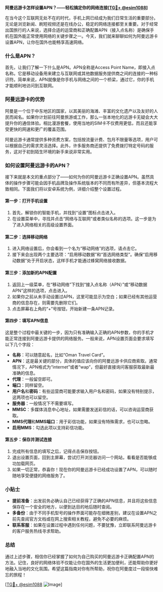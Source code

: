 **阿曼远游卡怎样设置APN？——轻松搞定你的网络连接[[TG💪+ @esim1088](https://t.me/s/esim1088)]**

在当今这个互联网无处不在的时代，手机上网已经成为我们日常生活的重要部分。无论是浏览新闻、刷短视频还是在线办公，稳定的网络连接都至关重要。对于经常出国旅行的人来说，选择合适的运营商和正确配置APN（接入点名称）是确保手机在国外能正常使用网络的关键步骤之一。今天，我们就来聊聊如何为阿曼远游卡设置APN，让你在国外也能畅享高速网络。

### 什么是APN？

首先，让我们了解一下什么是APN。APN全称是Access Point Name，即接入点名称。它是移动设备用来建立与互联网或其他数据服务提供商之间的连接的一种标识符。简单来说，APN就像是你手机与网络之间的一个桥梁，通过它，你的手机才能顺利地访问到互联网。

### 阿曼远游卡的优势

阿曼是一个位于中东地区的国家，以其美丽的海滩、丰富的文化遗产以及友好的人民而闻名。如果你计划前往阿曼旅游或工作，那么一张本地化的远游卡无疑会大大提升你的通信体验。相比漫游套餐，使用当地的SIM卡不仅费用更低，而且还能享受更快的网速和更广的覆盖范围。

阿曼远游卡通常提供多种资费方案，包括按流量计费、包月不限量等选项，用户可以根据自己的需求灵活选择。此外，许多服务商还提供了免费拨打特定号码的服务，这对于初到陌生环境的新手来说非常实用。

### 如何设置阿曼远游卡的APN？

接下来就是本文的重点部分了——如何为你的阿曼远游卡正确设置APN。虽然具体的操作步骤可能会因手机品牌及操作系统版本的不同而有所差异，但基本流程大致相同。下面我们将以安卓系统为例，详细介绍整个设置过程。

#### 第一步：打开手机设置

1. 首先，解锁你的智能手机，并找到“设置”图标点击进入。
2. 在设置菜单中，寻找并点击“网络与互联网”或者类似名称的选项。这一步是为了进入网络相关的高级设置界面。

#### 第二步：选择移动网络

1. 进入网络设置后，你会看到一个名为“移动网络”的选项，请点击它。
2. 接下来会出现两个主要选项：“启用移动数据”和“首选网络类型”。确保“启用移动数据”处于开启状态，这样手机才能通过蜂窝网络接收数据。

#### 第三步：添加新的APN配置

1. 返回上一级菜单，在“移动网络”下找到“接入点名称（APN）”或“移动数据APN”这样的选项，点击进入。
2. 如果你之前从未手动设置过APN，这里可能显示为空白；如果已经有其他运营商的信息存在，则需要先删除它们。
3. 点击屏幕右上角的“+”号按钮，开始新建一条APN记录。

#### 第四步：填写APN信息

这是整个过程中最关键的一步，因为只有准确输入正确的APN参数，你的手机才能正常连接到阿曼远游卡提供的网络服务。一般来说，APN设置页面会要求填写以下几个字段：

- **名称**：可以随意起名，比如“Oman Travel Card”。
- **APN**：这是最关键的部分，具体的值应该向你的阿曼远游卡供应商索取。通常情况下，APN格式为“internet”或者“wap”，但最好直接询问客服获取最新最准确的信息。
- **代理**：一般留空即可。
- **端口**：同样留空。
- **用户名**和**密码**：有些运营商可能要求输入用户名和密码，如果没有特别提示，这两项也可以留空。
- **服务器**：一般情况下不需要填写。
- **MMSC**：多媒体消息中心地址，如果需要发送彩信的话，可以咨询运营商获取。
- **MMS代理**和**MMS端口**：用于彩信功能，如果没有特殊需求，也可以忽略。
- **启用MMS**：勾选此项以支持彩信功能。

#### 第五步：保存并测试连接

1. 完成所有信息的填写之后，记得点击保存按钮。
2. 退出设置页面，回到主屏幕，尝试打开浏览器访问一个网站，看看是否能够成功加载网页。
3. 如果一切正常，恭喜你！现在你的阿曼远游卡已经成功设置了APN，可以随时随地享受便捷的网络服务了。

### 小贴士

- **提前准备**：出发前务必确认自己已经获得了正确的APN信息，并且将这些信息保存在一个安全的地方，以便到达目的地后随时查阅。
- **多备份**：由于不同手机型号的操作界面可能存在细微差别，建议在设置APN之前先查阅官方文档或在网上搜索相关教程，避免不必要的麻烦。
- **联系客服**：如果在设置过程中遇到任何问题，不要犹豫，立即联系阿曼远游卡的客户服务热线寻求帮助。

### 总结

通过上述步骤，相信你已经掌握了如何为自己购买的阿曼远游卡正确配置APN的方法。记住，良好的网络体验不仅能让你在国外的生活更加便利，还能帮助你更好地融入当地的文化氛围。希望这篇指南对你有所帮助，祝你在阿曼度过一段愉快难忘的旅程！

[[TG💪+ @esim1088](https://t.me/s/esim1088) ![Image](https://i.postimg.cc/4NQfJmqS/Snipaste-2025-05-13-00-14-12.png)]